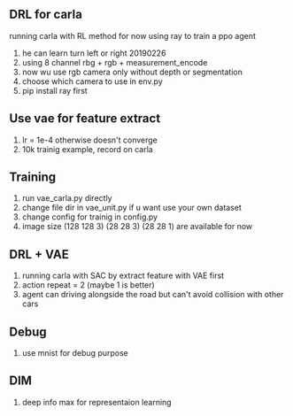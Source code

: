 ## DRL for carla
running carla with RL method
for now using ray to train a ppo agent
1. he can learn turn left or right 20190226
2. using 8 channel rbg + rgb + measurement_encode
3. now wu use rgb camera only without depth or segmentation 
4. choose which camera to use in env.py
5. pip install ray first
## Use vae for feature extract
1. lr = 1e-4 otherwise doesn't converge
2. 10k trainig example, record on carla
## Training
1. run vae_carla.py directly
2. change file dir in vae_unit.py if u want use your own dataset
3. change config for trainig in config.py
4. image size (128 128 3) (28 28 3) (28 28 1) are available for now 
## DRL + VAE
1. running carla with SAC by extract feature with VAE first
2. action repeat = 2 (maybe 1 is better)
3. agent can driving alongside the road but can't avoid collision with other cars
## Debug
1. use mnist for debug purpose
## DIM
1. deep info max for representaion learning
